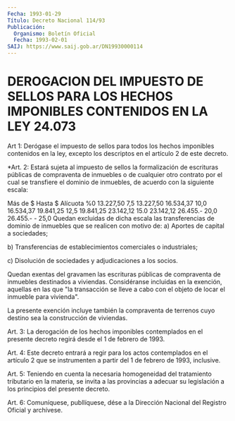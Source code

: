 ```yaml
---
Fecha: 1993-01-29
Título: Decreto Nacional 114/93
Publicación:
  Organismo: Boletín Oficial
  Fecha: 1993-02-01
SAIJ: https://www.saij.gob.ar/DN19930000114
---
```

# DEROGACION DEL IMPUESTO DE SELLOS PARA LOS HECHOS IMPONIBLES CONTENIDOS EN LA LEY 24.073

<a id="1"></a>
Art  1:  Derógase  el impuesto de sellos para todos los hechos imponibles contenidos en  la  ley,  excepto  los  descriptos  en el artículo 2 de este decreto.

<a id="2"></a>
*Art.  2: Estará sujeta al impuesto de sellos la formalización de  escrituras  públicas de compraventa de inmuebles o de cualquier otro contrato por  el  cual  se transfiere el dominio de inmuebles, de acuerdo con la siguiente escala:

 Más de $            Hasta $                Alícuota %0                    13.227,50                 7,5 13.227,50           16.534,37                10,0 16.534,37           19.841,25                12,5 19.841,25           23.142,12                15.0 23.142,12           26.455.-                 20,0 26.455.-               -                     25,0  Quedan excluidas de dicha escala las  transferencias  de dominio de inmuebles  que se realicen con motivo de: a) Aportes de  capital  a sociedades;

b) Transferencias  de establecimientos comerciales o industriales;

c) Disolución de sociedades  y  adjudicaciones  a  los  socios.

Quedan  exentas del gravamen las escrituras públicas de compraventa de inmuebles  destinados  a viviendas. Considéranse incluidas en la exención, aquellas en las que  "la  transacción se lleve a cabo con el objeto de locar el inmueble para vivienda".

La presente exención incluye también  la  compraventa  de  terrenos cuyo destino sea la construcción de viviendas.

<a id="3"></a>
Art. 3: La derogación de los hechos imponibles contemplados en el  presente  decreto  regirá  desde  el  1  de  febrero  de  1993.

<a id="4"></a>
Art. 4: Este decreto entrará a regir para los actos contemplados  en  el  artículo 2 que se instrumenten a partir del 1 de febrero de 1993, inclusive.

<a id="5"></a>
Art.  5:  Teniendo  en  cuenta  la  necesaria homogeneidad del tratamiento tributario en la materia, se invita  a las provincias a adecuar  su  legislación  a  los  principios del presente  decreto.

<a id="6"></a>
Art. 6: Comuníquese, publlíquese, dése a la Dirección Nacional del Registro Oficial y archívese.